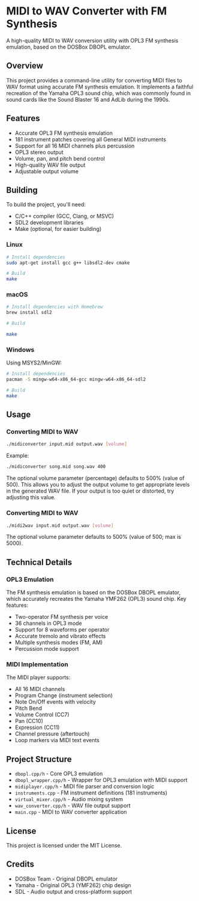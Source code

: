 # MIDI to WAV Converter with FM Synthesis

A high-quality MIDI to WAV conversion utility with OPL3 FM synthesis emulation, based on the DOSBox DBOPL emulator.

## Overview

This project provides a command-line utility for converting MIDI files to WAV format using accurate FM synthesis emulation. It implements a faithful recreation of the Yamaha OPL3 sound chip, which was commonly found in sound cards like the Sound Blaster 16 and AdLib during the 1990s.

## Features

- Accurate OPL3 FM synthesis emulation
- 181 instrument patches covering all General MIDI instruments
- Support for all 16 MIDI channels plus percussion
- OPL3 stereo output
- Volume, pan, and pitch bend control
- High-quality WAV file output
- Adjustable output volume

## Building

To build the project, you'll need:

- C/C++ compiler (GCC, Clang, or MSVC)
- SDL2 development libraries
- Make (optional, for easier building)

### Linux

```bash
# Install dependencies
sudo apt-get install gcc g++ libsdl2-dev cmake

# Build
make
```

### macOS

```bash
# Install dependencies with Homebrew
brew install sdl2

# Build

make
```

### Windows

Using MSYS2/MinGW:

```bash
# Install dependencies
pacman -S mingw-w64-x86_64-gcc mingw-w64-x86_64-sdl2

# Build
make
```

## Usage

### Converting MIDI to WAV

```bash
./midiconverter input.mid output.wav [volume]
```

Example:
```bash
./midiconverter song.mid song.wav 400
```

The optional volume parameter (percentage) defaults to 500% (value of 500). This allows you to adjust the output volume to get appropriate levels in the generated WAV file. If your output is too quiet or distorted, try adjusting this value.

### Converting MIDI to WAV

```bash
./midi2wav input.mid output.wav [volume]
```

The optional volume parameter defaults to 500% (value of 500; max is 5000).

## Technical Details

### OPL3 Emulation

The FM synthesis emulation is based on the DOSBox DBOPL emulator, which accurately recreates the Yamaha YMF262 (OPL3) sound chip. Key features:

- Two-operator FM synthesis per voice
- 36 channels in OPL3 mode
- Support for 8 waveforms per operator
- Accurate tremolo and vibrato effects
- Multiple synthesis modes (FM, AM)
- Percussion mode support

### MIDI Implementation

The MIDI player supports:
- All 16 MIDI channels
- Program Change (instrument selection)
- Note On/Off events with velocity
- Pitch Bend
- Volume Control (CC7)
- Pan (CC10)
- Expression (CC11)
- Channel pressure (aftertouch)
- Loop markers via MIDI text events

## Project Structure

- `dbopl.cpp/h` - Core OPL3 emulation
- `dbopl_wrapper.cpp/h` - Wrapper for OPL3 emulation with MIDI support
- `midiplayer.cpp/h` - MIDI file parser and conversion logic
- `instruments.cpp` - FM instrument definitions (181 instruments)
- `virtual_mixer.cpp/h` - Audio mixing system
- `wav_converter.cpp/h` - WAV file output support
- `main.cpp` - MIDI to WAV converter application

## License

This project is licensed under the MIT License.

## Credits

- DOSBox Team - Original DBOPL emulator
- Yamaha - Original OPL3 (YMF262) chip design
- SDL - Audio output and cross-platform support

